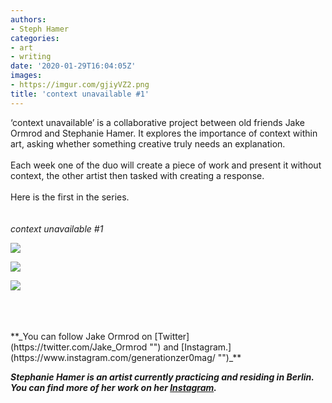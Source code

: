 ```yaml
---
authors:
- Steph Hamer
categories:
- art
- writing
date: '2020-01-29T16:04:05Z'
images:
- https://imgur.com/gjiyVZ2.png
title: 'context unavailable #1'
---
```

‘context unavailable’ is a collaborative project between old friends Jake Ormrod and Stephanie Hamer. It explores the importance of context within art, asking whether something creative truly needs an explanation.<br>
<br>
Each week one of the duo will create a piece of work and present it without context, the other artist then tasked with creating a response.<br>
<br>
Here is the first in the series.<br>
<br>
<br>
_context unavailable #1_<br>

![](https://imgur.com/gjiyVZ2.png "")

![](https://imgur.com/wxUrkyZ.png "")

![](https://imgur.com/dFecY5X.png "")

<br>
<br>
<br>
**_You can follow Jake Ormrod on [Twitter](https://twitter.com/Jake_Ormrod "") and [Instagram.](https://www.instagram.com/generationzer0mag/ "")_**

_**Stephanie Hamer is an artist currently practicing and residing in Berlin. You can find more of her work on her [Instagram](https://www.instagram.com/stephanie__hamer/ "").**_